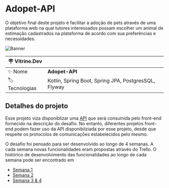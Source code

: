 # Adopet-API

O objetivo final deste projeto é facilitar a adoção de pets através de uma plataforma web na qual tutores interessados
possam escolher um animal de estimação cadastrados na plataforma de acordo com sua preferências e necessidades.

![Banner](https://github.com/ocartaxo/kopet/assets/23222759/eb32993a-3d2c-49fb-b5b4-d8ba3f5e14c7#vitrinedev)


| :placard: Vitrine.Dev |     |
| -------------  | --- |
| :sparkles: Nome        | **Adopet-API**
| :label: Tecnologias | Kotlin, Spring Boot, Spring JPA, PostgresSQL, Flyway

## Detalhes do projeto

Esse projeto viza disponiblizar uma [API](https://pt.wikipedia.org/wiki/Interface_de_programa%C3%A7%C3%A3o_de_aplica%C3%A7%C3%B5es)
que será consumida pelo front-end fornecido na descrição do desafio. No entanto, diferentes projetos front-end podem fazer
uso da API disponibilziada por esse projeto, desde que respeite os protocolos de comunicações estabelecidos pelo mesmo.


O desafio foi pensado para ser desenvolvido ao longo de 4 semanas. A cada semana novas funcionalidades eram propostas
através do Trello. O histórico de desenvolvimento das funcionalidades ao longo de cada semana pode ser encontrado em

- [Semana 1](https://github.com/ocartaxo/kopet/commits/week1)
- [Semana 2](https://github.com/ocartaxo/kopet/commits/week2)
- [Semana 3 & 4](https://github.com/ocartaxo/kopet/commits/week3)
